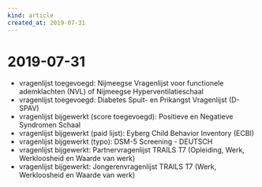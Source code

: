 ```yaml
---
kind: article
created_at: 2019-07-31
---
```


# 2019-07-31

* vragenlijst toegevoegd: Nijmeegse Vragenlijst voor functionele ademklachten (NVL) of Nijmeegse Hyperventilatieschaal
* vragenlijst toegevoegd: Diabetes Spuit- en Prikangst Vragenlijst (D-SPAV)
* vragenlijst bijgewerkt (score toegevoegd): Positieve en Negatieve Syndromen Schaal
* vragenlijst bijgewerkt (paid lijst): Eyberg Child Behavior Inventory (ECBI)
* vragenlijst bijgewerkt (typo): DSM-5 Screening - DEUTSCH
* vragenlijst bijgewerkt: Partnervragenlijst TRAILS T7 (Opleiding, Werk, Werkloosheid en Waarde van werk)
* vragenlijst bijgewerkt: Jongerenvragenlijst TRAILS T7 (Werk, Werkloosheid en Waarde van werk)
